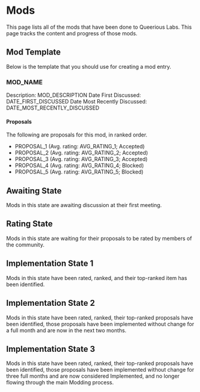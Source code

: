 <!-- TITLE: Mods -->
<!-- SUBTITLE: A list of mods that have been done to the space. -->

# Mods
This page lists all of the mods that have been done to Queerious Labs. This page tracks the content and progress of those mods.

## Mod Template
Below is the template that you should use for creating a mod entry.

### MOD_NAME

Description: MOD_DESCRIPTION
Date First Discussed: DATE_FIRST_DISCUSSED
Date Most Recently Discussed: DATE_MOST_RECENTLY_DISCUSSED

#### Proposals

The following are proposals for this mod, in ranked order.

* PROPOSAL_1 (Avg. rating: AVG_RATING_1; Accepted)
* PROPOSAL_2 (Avg. rating: AVG_RATING_2; Accepted)
* PROPOSAL_3 (Avg. rating: AVG_RATING_3; Accepted)
* PROPOSAL_4 (Avg. rating: AVG_RATING_4; Blocked)
* PROPOSAL_5 (Avg. rating: AVG_RATING_5; Blocked)

## Awaiting State
Mods in this state are awaiting discussion at their first meeting.

## Rating State
Mods in this state are waiting for their proposals to be rated by members of the community.

## Implementation State 1
Mods in this state have been rated, ranked, and their top-ranked item has been identified.

## Implementation State 2
Mods in this state have been rated, ranked, their top-ranked proposals have been identified, those proposals have been implemented without change for a full month and are now in the next two months.

## Implementation State 3
Mods in this state have been rated, ranked, their top-ranked proposals have been identified, those proposals have been implemented without change for three full months and are now considered Implemented, and no longer flowing through the main Modding process.